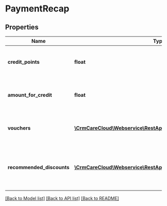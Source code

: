 # PaymentRecap

## Properties
Name | Type | Description | Notes
------------ | ------------- | ------------- | -------------
**credit_points** | **float** | Amount of the points used for payment of the bill | [optional] 
**amount_for_credit** | **float** | Amount of the credits used for payment of the bill | [optional] 
**vouchers** | [**\CrmCareCloud\Webservice\RestApi\Client\Model\PaymentVoucher[]**](PaymentVoucher.md) | List of used vouchers for payment of bills | [optional] 
**recommended_discounts** | [**\CrmCareCloud\Webservice\RestApi\Client\Model\DiscountItem[]**](DiscountItem.md) | List of applied discounts where the service did not use the voucher | [optional] 

[[Back to Model list]](../../README.md#documentation-for-models) [[Back to API list]](../../README.md#documentation-for-api-endpoints) [[Back to README]](../../README.md)

